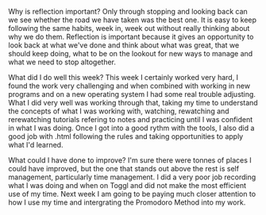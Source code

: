Why is reflection important?
Only through stopping and looking back can we see whether the road we have taken was the best one. It is easy to keep following the same habits, week in, week out without really thinking about why we do them. Reflection is important because it gives an opportunity to look back at what we've done and think about what was great, that we should keep doing, what to be on the lookout for new ways to manage and what we need to stop altogether.

What did I do well this week?
This week I certainly worked very hard, I found the work very challenging and when combined with working in new programs and on a new operating system I had some real trouble adjusting. What I did very well was working through that, taking my time to understand the concepts of what I was working with, watching, rewatching and rerewatching tutorials refering to notes and practicing until I was confident in what I was doing. Once I got into a good rythm with the tools, I also did a good job with .html following the rules and taking opportunities to apply what I'd learned.

What could I have done to improve?
I'm sure there were tonnes of places I could have improved, but the one that stands out above the rest is self management, particularly time management. I did a very poor job recording what I was doing and when on Toggl and did not make the most efficient use of my time. Next week I am going to be paying much closer attention to how I use my time and intergrating the Promodoro Method into my work.
